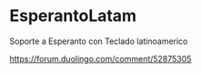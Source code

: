 # EsperantoLatam
Soporte a Esperanto con Teclado latinoamerico

https://forum.duolingo.com/comment/52875305
